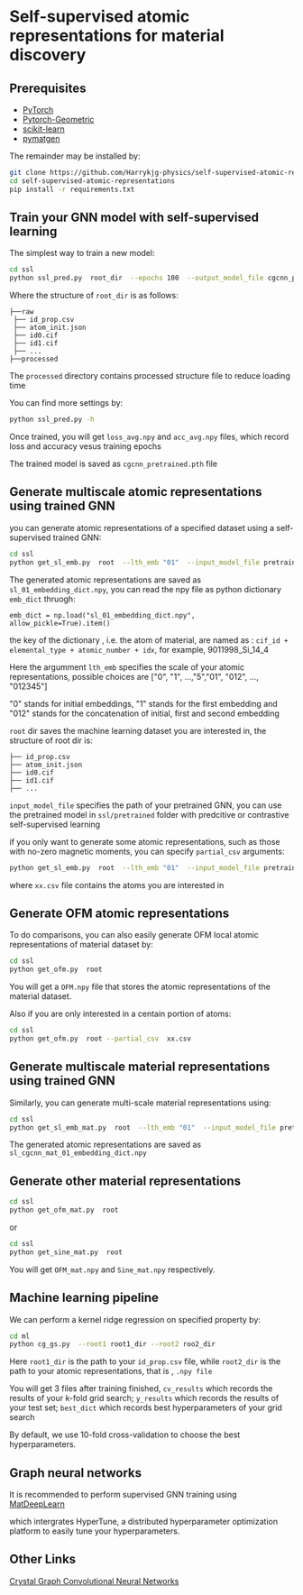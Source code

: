 # Self-supervised atomic representations for material discovery

##  Prerequisites

- [PyTorch](http://pytorch.org)
- [Pytorch-Geometric](https://pytorch-geometric.readthedocs.io/en/latest/notes/installation.html)
- [scikit-learn](http://scikit-learn.org/stable/)
- [pymatgen](http://pymatgen.org)

The remainder may be installed by:

```bash
git clone https://github.com/Harrykjg-physics/self-supervised-atomic-representations.git
cd self-supervised-atomic-representations 
pip install -r requirements.txt
```

## Train your GNN model with self-supervised learning 

The simplest way to train a new model:

```bash
cd ssl
python ssl_pred.py  root_dir  --epochs 100  --output_model_file cgcnn_pretrained
```

Where the structure of `root_dir` is as follows:

```
├──raw
 ├── id_prop.csv
 ├── atom_init.json
 ├── id0.cif
 ├── id1.cif
 ├── ...
├──processed
```

The `processed` directory contains processed structure file to reduce loading time

You can find more settings by:

 ```bash
python ssl_pred.py -h
```

Once trained, you will get `loss_avg.npy` and `acc_avg.npy` files, which record loss and accuracy vesus training epochs

The trained model is saved as `cgcnn_pretrained.pth` file

## Generate multiscale atomic representations using trained GNN

you can generate atomic representations of a specified dataset using a self-supervised trained GNN:

```bash
cd ssl
python get_sl_emb.py  root  --lth_emb "01"  --input_model_file pretrained_model_dir
```

The generated atomic representations are saved as `sl_01_embedding_dict.npy`, you can read the npy file as python dictionary `emb_dict` thruogh:

```
emb_dict = np.load("sl_01_embedding_dict.npy", allow_pickle=True).item()
```

the key of the dictionary , i.e. the atom of material,  are named as : `cif_id + elemental_type + atomic_number + idx`, for example, 9011998_Si_14_4

Here the argumment `lth_emb` specifies the scale of your atomic representations, possible choices are ["0", "1", ...,"5","01", "012", ..., "012345"]

"0" stands for initial embeddings, "1" stands for the first embedding and "012" stands for the concatenation of initial, first and second embedding

`root` dir saves the machine learning dataset you are interested in, the structure of root dir is:

```
├── id_prop.csv
├── atom_init.json
├── id0.cif
├── id1.cif
├── ...
```

`input_model_file` specifies the path of your pretrained GNN, you can use the pretrained model in `ssl/pretrained` folder with predcitive or contrastive self-supervised learning

if you only want to generate some atomic representations, such as those with no-zero magnetic moments, you can specify `partial_csv` arguments:

```bash
python get_sl_emb.py  root  --lth_emb "01"  --input_model_file pretrained_model_dir --partial_csv`  xx.csv
```

where `xx.csv` file contains the atoms you are interested in

## Generate OFM atomic representations

To do comparisons, you can also easily generate OFM local atomic representations of material dataset by:

```bash
cd ssl
python get_ofm.py  root  
```

You will get a `OFM.npy` file that stores the atomic representations of the material dataset.

Also if you are only interested in a centain portion of atoms:

```bash
cd ssl
python get_ofm.py  root --partial_csv  xx.csv
```

## Generate multiscale material representations using trained GNN

Similarly, you can generate multi-scale material representations using:

```bash
cd ssl
python get_sl_emb_mat.py  root  --lth_emb "01"  --input_model_file pretrained_model_dir
```

The generated atomic representations are saved as `sl_cgcnn_mat_01_embedding_dict.npy`

## Generate other material representations

```bash
cd ssl
python get_ofm_mat.py  root 
```
or

```bash
cd ssl
python get_sine_mat.py  root 
```

You will get `OFM_mat.npy` and `Sine_mat.npy` respectively.

## Machine learning pipeline

We can perform a kernel ridge regression on specified property by:

```bash
cd ml
python cg_gs.py  --root1 root1_dir --root2 roo2_dir
```

Here `root1_dir` is the path to your `id_prop.csv` file, while `root2_dir` is the path to your atomic representations, that is , `.npy file`

You will get 3 files after training finished, `cv_results` which records the results of your k-fold grid search; `y_results` which records the results of your test set; 
`best_dict` which records best hyperparameters of your grid search

By default, we use 10-fold cross-validation to choose the best hyperparameters.

## Graph neural networks

It is recommended to perform supervised GNN training using [MatDeepLearn](https://github.com/vxfung/MatDeepLearn)

which intergrates HyperTune, a distributed hyperparameter optimization platform to easily tune your hyperparameters.

## Other Links

[Crystal Graph Convolutional Neural Networks](https://github.com/txie-93/cgcnn)



